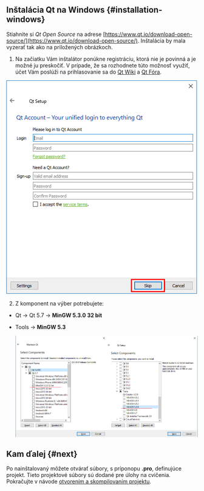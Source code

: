 ## Inštalácia Qt na Windows {#installation-windows}

Stiahnite si *Qt Open Source* na adrese [https://www.qt.io/download-open-source/](https://www.qt.io/download-open-source/). Inštalácia by mala vyzerať tak ako na priložených obrázkoch.

1. Na začiatku Vám inštalátor ponúkne registráciu, ktorá nie je povinná a je možné ju
preskočiť. V prípade, že sa rozhodnete túto možnosť využiť, účet Vám poslúži na prihlasovanie sa do [Qt Wiki](https://wiki.qt.io/Main) a [Qt Fóra](https://forum.qt.io/).
  
  ![](/images/qt-creator/windows_install_02.png)

2. Z komponent na výber potrebujete:
  - Qt → Qt 5.7 → **MinGW 5.3.0 32 bit**
  - Tools → **MinGW 5.3**
     
    ![](/images/qt-creator/windows_install_05.png)

## Kam ďalej {#next}

Po nainštalovaný môžete otvárať súbory, s príponopu **.pro**, definujúce projekt. Tieto projektové súbory sú dodané pre úlohy na cvičenia. Pokračujte v návode [otvorením a skompilovaním projektu](../qt-creator/compilation.md).